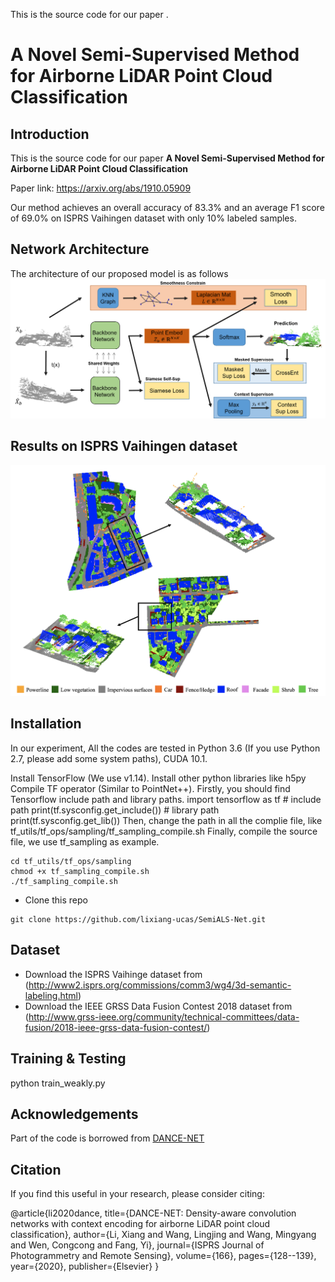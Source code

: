 This is the source code for our paper <b></b>.


# A Novel Semi-Supervised Method for Airborne LiDAR Point Cloud Classification


Introduction
------------
This is the source code for our paper **A Novel Semi-Supervised Method for Airborne LiDAR Point Cloud Classification**

Paper link: https://arxiv.org/abs/1910.05909

Our method achieves an overall accuracy of 83.3% and an average F1 score of 69.0% on ISPRS Vaihingen dataset with only 10% labeled samples. 

Network Architecture
--------------------
The architecture of our proposed model is as follows
![network](fig_pipeline.png)


Results on ISPRS Vaihingen dataset
--------------------
![results](pred_vaihingen.png)

## Installation
In our experiment, All the codes are tested in Python 3.6 (If you use Python 2.7, please add some system paths), CUDA 10.1.

Install TensorFlow (We use v1.14).
Install other python libraries like h5py
Compile TF operator (Similar to PointNet++). Firstly, you should find Tensorflow include path and library paths.
    import tensorflow as tf
    # include path
    print(tf.sysconfig.get_include())
    # library path 
    print(tf.sysconfig.get_lib())
Then, change the path in all the complie file, like tf_utils/tf_ops/sampling/tf_sampling_compile.sh Finally, compile the source file, we use tf_sampling as example.

    cd tf_utils/tf_ops/sampling
    chmod +x tf_sampling_compile.sh
    ./tf_sampling_compile.sh

* Clone this repo
```
git clone https://github.com/lixiang-ucas/SemiALS-Net.git

```
## Dataset
* Download the ISPRS Vaihinge dataset from (http://www2.isprs.org/commissions/comm3/wg4/3d-semantic-labeling.html)
* Download the IEEE GRSS Data Fusion Contest 2018 dataset from (http://www.grss-ieee.org/community/technical-committees/data-fusion/2018-ieee-grss-data-fusion-contest/)


## Training & Testing

python train_weakly.py


## Acknowledgements
Part of the code is borrowed from [DANCE-NET](https://github.com/lixiang-ucas/DANCE-NET)


## Citation

If you find this useful in your research, please consider citing:

  @article{li2020dance,
  title={DANCE-NET: Density-aware convolution networks with context encoding for airborne LiDAR point cloud classification},
  author={Li, Xiang and Wang, Lingjing and Wang, Mingyang and Wen, Congcong and Fang, Yi},
  journal={ISPRS Journal of Photogrammetry and Remote Sensing},
  volume={166},
  pages={128--139},
  year={2020},
  publisher={Elsevier}
}
